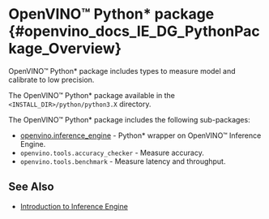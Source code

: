 OpenVINO™ Python* package {#openvino_docs_IE_DG_PythonPackage_Overview}
========================

OpenVINO™ Python\* package includes types to measure model and calibrate to low precision. 

The OpenVINO™ Python\* package available in the `<INSTALL_DIR>/python/python3.X` directory.

The OpenVINO™ Python\* package includes the following sub-packages:

 - [openvino.inference_engine](../../src/bindings/python/docs/api_overview.md) - Python\* wrapper on OpenVINO™ Inference Engine.
 - `openvino.tools.accuracy_checker` - Measure accuracy.
 - `openvino.tools.benchmark` - Measure latency and throughput.

## See Also
* [Introduction to Inference Engine](inference_engine_intro.md)
